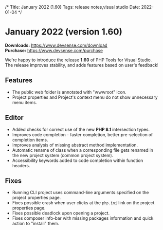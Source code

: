 /*
Title: January 2022 (1.60)
Tags: release notes,visual studio
Date: 2022-01-04
*/

# January 2022 (version 1.60)

**Downloads:** https://www.devsense.com/download<br/>
**Purchase:** https://www.devsense.com/purchase

We're happy to introduce the release **1.60** of PHP Tools for Visual Studio. The release improves stability, and adds features based on user's feedback!

## Features

- The public web folder is annotated with "wwwroot" icon.
- Project properties and Project's context menu do not show unnecessary menu items.

## Editor

- Added checks for correct use of the new **PHP 8.1** intersection types.
- Improves code completion - faster completion, better pre-selection of completion items.
- Improves analysis of missing abstract method implementation.
- Automatic rename of class when a corresponding file gets renamed in the new project system (common project system).
- Accessibility keywords added to code completion within function headers.

## Fixes

- Running CLI project uses command-line arguments specified on the project properties page.
- Fixes possible crash when user clicks at the `php.ini` link on the project properties page.
- Fixes possible deadlock upon opening a project.
- Fixes composer info-bar with missing packages information and quick action to "install" them.
